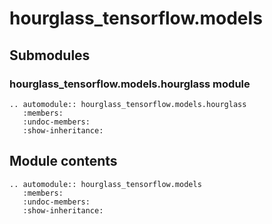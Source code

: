 # hourglass\_tensorflow.models

## Submodules

### hourglass\_tensorflow.models.hourglass module

```{eval-rst}
.. automodule:: hourglass_tensorflow.models.hourglass
   :members:
   :undoc-members:
   :show-inheritance:
```

## Module contents

```{eval-rst}
.. automodule:: hourglass_tensorflow.models
   :members:
   :undoc-members:
   :show-inheritance:
```
